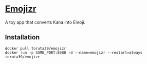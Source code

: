 [Emojizr](http://emojizr.t39.me/)
===

A toy app that converts Kana into Emoji.

## Installation

```
docker pull toruta39/emojizr
docker run -p SOME_PORT:8080 -d --name=emojizr --restart=always toruta39/emojizr
```
